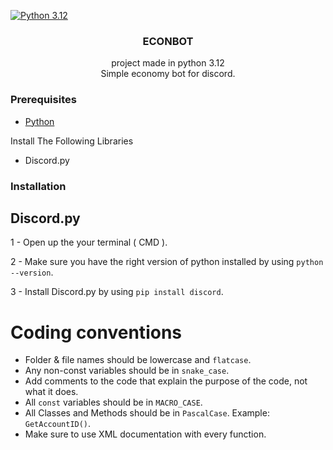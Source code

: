 [![Python 3.12](https://img.shields.io/badge/python-3.12-blue.svg)](https://www.python.org/downloads/release/python-312/)

<div align="center">

  <h3 align="center">ECONBOT</h3>
  
  <p align="center">
    project made in python 3.12
    <br>
    Simple economy bot for discord.
  </p>
</div>

### Prerequisites
- [Python](https://www.python.org/downloads/release/python-3120/)

Install The Following Libraries

- Discord.py

### Installation

## Discord.py
1 - Open up the your terminal ( CMD ).

2 - Make sure you have the right version of python installed by using `python --version`.

3 - Install Discord.py by using `pip install discord`.

# Сoding conventions
- Folder & file names should be lowercase and `flatcase`.
- Any non-const variables should be in `snake_case`.
- Add comments to the code that explain the purpose of the code, not what it does.
- All `const` variables should be in `MACRO_CASE`.
- All Classes and Methods should be in `PascalCase`. Example: `GetAccountID()`.
- Make sure to use XML documentation with every function.
